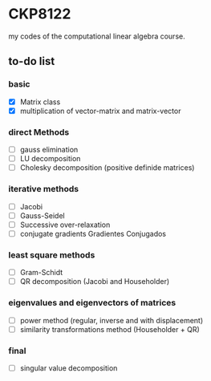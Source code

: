# CKP8122
my codes of the computational linear algebra course. 

## to-do list
### basic
 - [x] Matrix class
 - [x] multiplication of vector-matrix and matrix-vector

### direct Methods
 - [ ] gauss elimination
 - [ ] LU decomposition
 - [ ] Cholesky decomposition (positive definide matrices)
  
### iterative methods
 - [ ] Jacobi
 - [ ] Gauss-Seidel
 - [ ] Successive over-relaxation
 - [ ] conjugate gradients Gradientes Conjugados

### least square methods
 - [ ] Gram-Schidt
 - [ ] QR decomposition (Jacobi and Householder)

### eigenvalues and eigenvectors of matrices
 - [ ] power method (regular, inverse and with displacement)
 - [ ] similarity transformations method (Householder + QR)
 
### final
 - [ ] singular value decomposition
